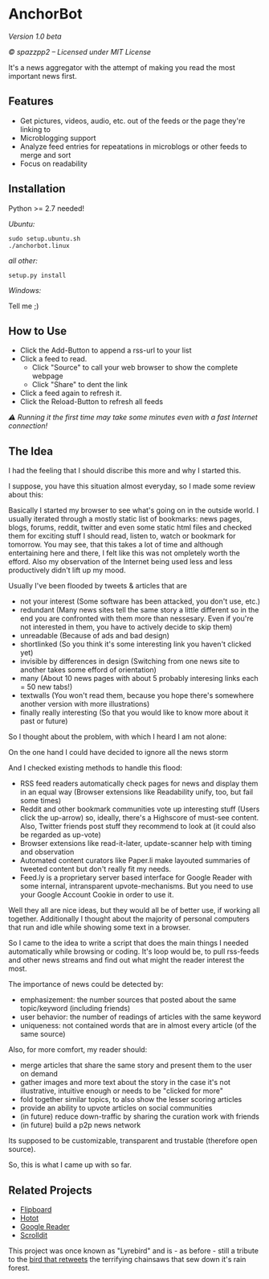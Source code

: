 AnchorBot
=========

*Version 1.0 beta*

*© spazzpp2 – Licensed under MIT License*

It's a news aggregator with the attempt of making you read the most important news first.

Features
--------
* Get pictures, videos, audio, etc. out of the feeds or the page they're linking to
* Microblogging support
* Analyze feed entries for repeatations in microblogs or other feeds to merge and sort
* Focus on readability

Installation
------------
Python >= 2.7 needed!

*Ubuntu:*

    sudo setup.ubuntu.sh
    ./anchorbot.linux

*all other:*

    setup.py install

*Windows:*

Tell me ;)

How to Use
----------
* Click the Add-Button to append a rss-url to your list
* Click a feed to read.
  * Click "Source" to call your web browser to show the complete webpage
  * Click "Share" to dent the link
* Click a feed again to refresh it.
* Click the Reload-Button to refresh all feeds

*⚠ Running it the first time may take some minutes even with a fast Internet 
connection!*

The Idea
--------
I had the feeling that I should discribe this more and why I started this.

I suppose, you have this situation almost everyday, so I made some review
about this:

Basically I started my browser to see what's going on in the outside world.
I usually iterated through a mostly static list of bookmarks: news pages, blogs,
forums, reddit, twitter and even some static html files and checked them for 
exciting stuff I should read, listen to, watch or bookmark for tomorrow. You 
may see, that this takes a lot of time and although entertaining here and there, 
I felt like this was not ompletely worth the efford. Also my observation of
the Internet being used less and less productively didn't lift up my mood.

Usually I've been flooded by tweets & articles that are

* not your interest (Some software has been attacked, you don't use, etc.)
* redundant (Many news sites tell the same story a little different so in 
the end you are confronted with them more than nessesary. Even if you're not 
interested in them, you have to actively decide to skip them)
* unreadable (Because of ads and bad design)
* shortlinked (So you think it's some interesting link you haven't clicked yet)
* invisible by differences in design (Switching from one news site to another takes
some efford of orientation)
* many (About 10 news pages with about 5 probably interesing links each = 
50 new tabs!)
* textwalls (You won't read them, because you hope there's somewhere 
another version with more illustrations)
* finally really interesting (So that you would like to know more about it 
past or future)

So I thought about the problem, with which I heard I am not alone:

On the one hand I could have decided to ignore all the news storm 

And I checked existing methods to handle this flood:

* RSS feed readers automatically check pages for news and display them in an
equal way (Browser extensions like Readability unify, too, but fail some times)
* Reddit and other bookmark communities vote up interesting stuff (Users click 
the up-arrow) so, ideally, there's a Highscore of must-see content. Also, Twitter
 friends post stuff they recommend to look at (it could also be regarded as up-vote)
* Browser extensions like read-it-later, update-scanner help with timing and 
observation
* Automated content curators like Paper.li make layouted summaries of tweeted
content but don't really fit my needs.
* Feed.ly is a proprietary server based interface for Google Reader with some 
internal, intransparent upvote-mechanisms. But you need to use your Google 
Account Cookie in order to use it.

Well they all are nice ideas, but they would all be of better use, if working all 
together. Additionally I thought about the majority of personal computers that run
and idle while showing some text in a browser.

So I came to the idea to write a script that does the main things I needed 
automatically while browsing or coding. It's loop would be, to pull rss-feeds and 
other news streams and find out what might the reader interest the most. 

The importance of news could be detected by:

* emphasizement: the number sources that posted about the same topic/keyword (including friends)
* user behavior: the number of readings of articles with the same keyword
* uniqueness: not contained words that are in almost every article (of the same source)

Also, for more comfort, my reader should:

* merge articles that share the same story and present them to the user on demand
* gather images and more text about the story in the case it's not illustrative, 
intuitive enough or needs to be "clicked for more"
* fold together similar topics, to also show the lesser scoring articles
* provide an ability to upvote articles on social communities
* (in future) reduce down-traffic by sharing the curation work with friends
* (in future) build a p2p news network

Its supposed to be customizable, transparent and trustable (therefore open source).

So, this is what I came up with so far. 

Related Projects
----------------
* [Flipboard](http://flipboard.com/)
* [Hotot](https://code.google.com/p/hotot)
* [Google Reader](http://reader.google.com/)
* [Scrolldit](http://scrolldit.com/)

This project was once known as "Lyrebird" and is - as before - still a tribute to the 
[bird that retweets](http://youtu.be/7XiQDgNUEMw) the terrifying chainsaws that sew 
down it's rain forest.
